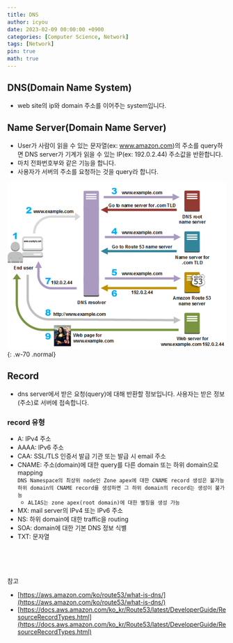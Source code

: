 ```yaml
---
title: DNS
author: icyou
date: 2023-02-09 00:00:00 +0900
categories: [Computer Science, Network]
tags: [Network]
pin: true
math: true
---
```


## DNS(Domain Name System)
- web site의 ip와 domain 주소를 이어주는 system입니다.

## Name Server(Domain Name Server)
- User가 사람이 읽을 수 있는 문자열(ex: www.amazon.com)의 주소를 query하면 DNS server가 기계가 읽을 수 있는 IP(ex: 192.0.2.44) 주소값을 반환합니다.
- 마치 전화번호부와 같은 기능을 합니다.
- 사용자가 서버의 주소를 요청하는 것을 query라 합니다.

![Desktop View](/assets/img/posts/20230209/dnsquery.png){: .w-70 .normal}

## Record
- dns server에서 받은 요청(query)에 대해 반환할 정보입니다. 사용자는 받은 정보(주소)로 서버에 접속합니다.

### record 유형
- A: IPv4 주소
- AAAA: IPv6 주소
- CAA: SSL/TLS 인증서 발급 기관 또는 발급 시 email 주소
- CNAME: 주소(domain)에 대한 query를 다른 domain 또는 하위 domain으로 mapping  
    `DNS Namespace의 최상위 node인 Zone apex에 대한 CNAME record 생성은 불가능`  
    `하위 domain의 CNAME record를 생성하면 그 하위 domain의 record는 생성이 불가능`  
     * `ALIAS는 zone apex(root domain)에 대한 별칭을 생성 가능`
- MX: mail server의 IPv4 또는 IPv6 주소
- NS: 하위 domain에 대한 traffic을 routing
- SOA: domain에 대한 기본 DNS 정보 식별
- TXT: 문자열

<br/><br/><br/><br/>
참고 
- [https://aws.amazon.com/ko/route53/what-is-dns/](https://aws.amazon.com/ko/route53/what-is-dns/)
- [https://docs.aws.amazon.com/ko_kr/Route53/latest/DeveloperGuide/ResourceRecordTypes.html](https://docs.aws.amazon.com/ko_kr/Route53/latest/DeveloperGuide/ResourceRecordTypes.html)
